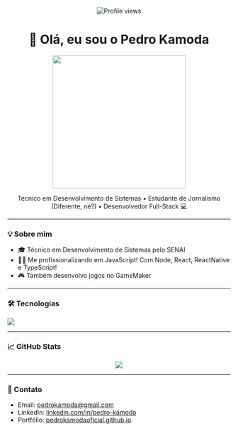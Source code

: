<p align="center">
  <img src="https://komarev.com/ghpvc/?username=pedro-kamoda&style=flat-square" alt="Profile views" />
</p>

<h1 align="center">👋 Olá, eu sou o Pedro Kamoda</h1>
<p align="center">
<img src="https://media.giphy.com/media/qgQUggAC3Pfv687qPC/giphy.gif" width="300">
</p>

<p align="center">
  Técnico em Desenvolvimento de Sistemas • Estudante de Jornalismo (Diferente, né?) • Desenvolvedor Full-Stack  💻
</p>

---

### 💡 Sobre mim

- 🎓 Técnico em Desenvolvimento de Sistemas pelo SENAI
- 🧑‍💻 Me profissionalizando em JavaScript! Com Node, React, ReactNative e TypeScript! 
- 🎮 Também desenvolvo jogos no GameMaker

---

### 🛠️ Tecnologias

<p>
  <img src="https://skillicons.dev/icons?i=js,ts,react,nodejs,c#" />
</p>

---

### 📈 GitHub Stats

<p align="center">
  <img src="https://github-readme-stats.vercel.app/api?username=pedrokamodaoficial&show_icons=true" />
</p>

---

### 🔗 Contato

- Email: [pedrokamoda@gmail.com](mailto:pedrokamoda@gmail.com)
- LinkedIn: [linkedin.com/in/pedro-kamoda](https://www.linkedin.com/in/pedro-kamoda-522155204/)
- Portfólio: [pedrokamodaoficial.github.io](https://pedrokamodaoficial.github.io)

